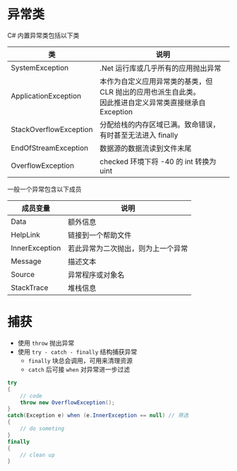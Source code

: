 # 异常类

C# 内置异常类包括以下类

| 类                     | 说明                                                                                                        |
| ---------------------- | ----------------------------------------------------------------------------------------------------------- |
| SystemException        | .Net 运行库或几乎所有的应用抛出异常                                                                         |
| ApplicationException   | 本作为自定义应用异常类的基类，但 CLR 抛出的应用也派生自此类。<br />因此推进自定义异常类直接继承自 Exception | 
| StackOverflowException | 分配给栈的内存区域已满。致命错误，有时甚至无法进入 finally                                                  |
| EndOfStreamException   | 数据源的数据流读到文件末尾                                                                                  |
| OverflowException      | checked 环境下将 -40 的 int 转换为 uint                                                                     |

一般一个异常包含以下成员

| 成员变量       | 说明                               |
| -------------- | ---------------------------------- |
| Data           | 额外信息                           |
| HelpLink       | 链接到一个帮助文件                 |
| InnerException | 若此异常为二次抛出，则为上一个异常 |
| Message        | 描述文本                           |
| Source         | 异常程序或对象名                   |
| StackTrace     | 堆栈信息                           | 
# 捕获

- 使用 `throw` 抛出异常
- 使用 `try - catch - finally` 结构捕获异常
	- `finally` 块总会调用，可用来清理资源
	- `catch` 后可接 `when` 对异常进一步过滤

```csharp
try
{
    // code
    throw new OverflowException();
}
catch(Exception e) when (e.InnerException == null) // 筛选
{
    // do someting
}
finally
{
    // clean up
}
```
